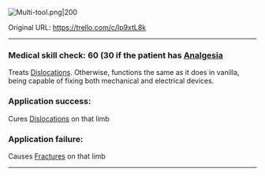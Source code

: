 ![Multi-tool.png\|200](/Items/archived/Multi-tool%20-%20Attachments/680461dc730208634cce2d17.png)

Original URL: https://trello.com/c/Ip9xtL8k

---

### Medical skill check: 60 (30 if the patient has [Analgesia](../../Torso/Analgesia.md)

Treats [Dislocations](../../Bones/Dislocations.md). Otherwise, functions the same as it does in vanilla, being capable of fixing both mechanical and electrical devices.

### Application success:

Cures [Dislocations](../../Bones/Dislocations.md) on that limb

### Application failure:

Causes [Fractures](../../Bones/Fractures.md) on that limb

---

